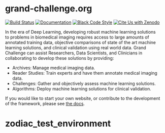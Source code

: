 # grand-challenge.org

[![Build Status](https://github.com/comic/grand-challenge.org/workflows/CI/badge.svg)](https://github.com/comic/grand-challenge.org/actions?query=workflow%3ACI+branch%3Amain)
[![Documentation](https://img.shields.io/badge/docs-published-success)](https://comic.github.io/grand-challenge.org/)
[![Black Code Style](https://img.shields.io/badge/code%20style-black-000000.svg)](https://github.com/ambv/black)
[![Cite Us with Zenodo](https://zenodo.org/badge/4557968.svg)](https://zenodo.org/badge/latestdoi/4557968)

In the era of Deep Learning, developing robust machine learning solutions to problems in biomedical imaging requires access to large amounts of annotated training data, objective comparisons of state of the art machine learning solutions, and clinical validation using real world data. Grand Challenge can assist Researchers, Data Scientists, and Clinicians in collaborating to develop these solutions by providing:

* Archives: Manage medical imaging data.
* Reader Studies: Train experts and have them annotate medical imaging data.
* Challenges: Gather and objectively assess machine learning solutions.
* Algorithms: Deploy machine learning solutions for clinical validation.

If you would like to start your own website, or contribute to the development of the framework, please see [the docs](https://comic.github.io/grand-challenge.org/).
# zodiac_test_environment
